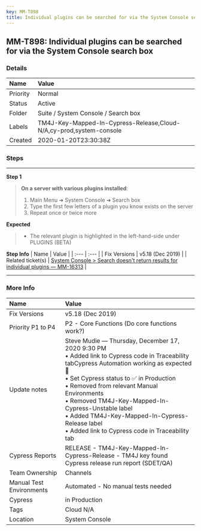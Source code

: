 ```yaml
---
key: MM-T898
title: Individual plugins can be searched for via the System Console search box
---
```


## MM-T898: Individual plugins can be searched for via the System Console search box

### Details

| Name     | Value                                                               |
| :------- | :------------------------------------------------------------------ |
| Priority | Normal                                                              |
| Status   | Active                                                              |
| Folder   | Suite / System Console / Search box                                 |
| Labels   | TM4J-Key-Mapped-In-Cypress-Release,Cloud-N/A,cy-prod,system-console |
| Created  | 2020-01-20T23:30:38Z                                                |

### Steps

<hr/>

**Step 1**

> <article><strong>On a server with various plugins installed</strong>:<ol><li>Main Menu ➜ System Console ➜ Search box</li><li>Type the first few letters of a plugin you know exists on the server</li><li>Repeat once or twice more</li></ol></article>

**Expected**

> <article><ul><li>The relevant plugin is highlighted in the left-hand-side under PLUGINS (BETA)</li></ul></article>

**Step Info**
| Name | Value |
| :--- | :--- |
| Fix Versions | v5.18 (Dec 2019) |
| Related ticket(s) | <a href="https://mattermost.atlassian.net/browse/MM-16313">System Console &gt; Search doesn't return results for individual plugins — MM-16313</a> |

<hr/>

### More Info

| Name                     | Value                                                                                                                                                                                                                                                                                                                                                                                                  |
| :----------------------- | :----------------------------------------------------------------------------------------------------------------------------------------------------------------------------------------------------------------------------------------------------------------------------------------------------------------------------------------------------------------------------------------------------- |
| Fix Versions             | v5.18 (Dec 2019)                                                                                                                                                                                                                                                                                                                                                                                       |
| Priority P1 to P4        | P2 - Core Functions (Do core functions work?)                                                                                                                                                                                                                                                                                                                                                          |
| Update notes             | Steve Mudie — Thursday, December 17, 2020 9:30 PM<br>• Added link to Cypress code in Traceability tabCypress Automation working as expected 🎉<br>• Set Cypress status to ✅ in Production<br>• Removed from relevant Manual Environments<br>• Removed TM4J-Key-Mapped-In-Cypress-Unstable label<br>• Added TM4J-Key-Mapped-In-Cypress-Release label<br>• Added link to Cypress code in Traceability tab |
| Cypress Reports          | RELEASE - TM4J-Key-Mapped-In-Cypress-Release - TM4J key found Cypress release run report (SDET/QA)                                                                                                                                                                                                                                                                                                     |
| Team Ownership           | Channels                                                                                                                                                                                                                                                                                                                                                                                               |
| Manual Test Environments | Automated - No manual tests needed                                                                                                                                                                                                                                                                                                                                                                     |
| Cypress                  | in Production                                                                                                                                                                                                                                                                                                                                                                                          |
| Tags                     | Cloud N/A                                                                                                                                                                                                                                                                                                                                                                                              |
| Location                 | System Console                                                                                                                                                                                                                                                                                                                                                                                         |
